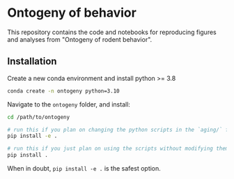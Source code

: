 # Ontogeny of behavior

This repository contains the code and notebooks for reproducing figures and analyses from "Ontogeny of rodent behavior".

## Installation

Create a new conda environment and install python >= 3.8

```bash
conda create -n ontogeny python=3.10
```

Navigate to the `ontogeny` folder, and install:

```bash
cd /path/to/ontogeny

# run this if you plan on changing the python scripts in the `aging/` folder
pip install -e .

# run this if you just plan on using the scripts without modifying them
pip install .
```

When in doubt, `pip install -e .` is the safest option.